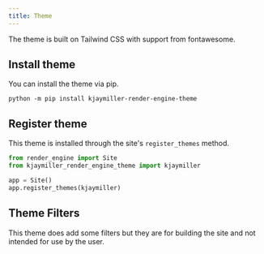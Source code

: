 ```yaml
---
title: Theme
---
```


The theme is built on Tailwind CSS with support from fontawesome.

## Install theme

You can install the theme via pip.

```shell
python -m pip install kjaymiller-render-engine-theme
```

## Register theme

This theme is installed through the site's `register_themes` method.

```python
from render_engine import Site
from kjaymiller_render_engine_theme import kjaymiller

app = Site()
app.register_themes(kjaymiller)
```

## Theme Filters

This theme does add some filters but they are for building the site and not intended for use by the user.
